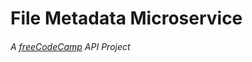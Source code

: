 # File Metadata Microservice #
###### A [freeCodeCamp](https://www.freecodecamp.org/challenges/url-shortener-microservice) API Project ######